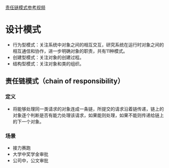 [责任链模式参考视频](https://www.bilibili.com/video/av41447003/?p=18)

# 设计模式

* 行为型模式：关注系统中对象之间的相互交互，研究系统在运行时对象之间的相互通信和协作，进一步明确对象的职责，共有11种模式。
* 创建型模式：关注对象的创建过程。
* 结构型模式：关注对象和类的组织。



## 责任链模式（chain of responsibility）

### 定义

- 将能够处理同一类请求的对象连成一条链，所提交的请求沿着链传递，链上的对象逐个判断是否有能力处理该请求，如果能则处理，如果不能则传递给链上的下一个对象。

### 场景

- 接力赛跑
- 大学中奖学金审批
- 公司中，公文审批